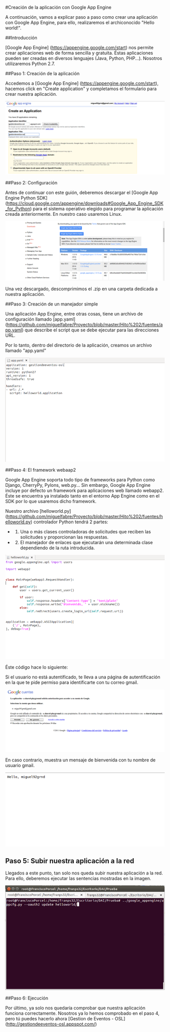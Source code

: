 #Creación de la aplicación con Google App Engine

A continuación, vamos a explicar paso a paso como crear una aplicación con Google App Engine, para ello, realizaremos el archiconocido "Hello world!".

##Introducción

[Google App Engine] (https://appengine.google.com/start) nos permite crear aplicaciones web de forma sencilla y gratuita. Éstas aplicaciones pueden ser creadas en diversos lenguajes (Java, Python, PHP...). Nosotros utilizaremos Python 2.7.

##Paso 1: Creación de la aplicación

Accedemos a [Google App Engine] (https://appengine.google.com/start), hacemos click en "Create application" y completamos el formulario para crear nuestra aplicación.

![](https://github.com/miguelfabre/Proyecto/blob/master/Hito%202/imagenes/hito2-1.png)

##Paso 2: Configuración

Antes de continuar con este guión, deberemos descargar el [Google App Engine Python SDK] (https://cloud.google.com/appengine/downloads#Google_App_Engine_SDK_for_Python) para el sistema operativo elegido para programar la aplicación creada anteriormente. En nuestro caso usaremos Linux.

![](https://github.com/miguelfabre/Proyecto/blob/master/Hito%202/imagenes/hito2-2.png)

Una vez descargado, descomprimimos el .zip en una carpeta dedicada a nuestra aplicación.

##Paso 3: Creación de un manejador simple

Una aplicación App Engine, entre otras cosas, tiene un archivo de configuración llamado [app.yaml] (https://github.com/miguelfabre/Proyecto/blob/master/Hito%202/fuentes/app.yaml) que describe el script que se debe ejecutar para las direcciones URL.

Por lo tanto, dentro del directorio de la aplicación, creamos un archivo llamado "app.yaml"

![](https://github.com/miguelfabre/Proyecto/blob/master/Hito%202/imagenes/hito2-3.png)

##Paso 4: El framework webaap2

Google App Engine soporta todo tipo de frameworks para Python como Django, CherryPy, Pylons, web.py... Sin embargo, Google App Engine incluye por defecto un framework para aplicaciones web llamado webapp2. Éste se encuentra ya instalado tanto en el entorno App Engine como en el SDK por lo que usaremos dicho framework.

Nuestro archivo [helloworld.py] (https://github.com/miguelfabre/Proyecto/blob/master/Hito%202/fuentes/helloworld.py) controlador Python tendrá 2 partes:
* 1. Una o más clases controladoras de solicitudes que reciben las solicitudes y proporcionan las respuestas.
* 2. El manejador de enlaces que ejecutarán una determinada clase dependiendo de la ruta introducida.

![](https://github.com/miguelfabre/Proyecto/blob/master/Hito%202/imagenes/hito2-4.png)

Éste código hace lo siguiente:

Si el usuario no está autentificado, te lleva a una página de autentificación en la que te pide permiso para identificarte con tu correo gmail.

![](https://github.com/miguelfabre/Proyecto/blob/master/Hito%202/imagenes/hito2-5.png)

En caso contrario, muestra un mensaje de bienvenida con tu nombre de usuario gmail.

![](https://github.com/miguelfabre/Proyecto/blob/master/Hito%202/imagenes/hito2-6.png)

## Paso 5: Subir nuestra aplicación a la red

Llegados a este punto, tan solo nos queda subir nuestra aplicación a la red. Para ello, deberemos ejecutar las sentencias mostradas en la imagen.

![](https://github.com/miguelfabre/Proyecto/blob/master/Hito%202/imagenes/hito2-7.png)

##Paso 6: Ejecución 

Por último, ya solo nos quedaría comprobar que nuestra aplicación funciona correctamente. Nosotros ya lo hemos comprobado en el paso 4, pero tú puedes hacerlo ahora [Gestion de Eventos - OSL] (http://gestiondeeventos-osl.appspot.com/)



